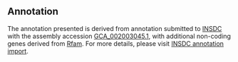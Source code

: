 

Annotation
----------

The annotation presented is derived from annotation submitted to
[INSDC](http://www.insdc.org) with the assembly accession
[GCA\_002003045.1](http://www.ebi.ac.uk/ena/data/view/GCA_002003045.1),
with additional non-coding genes derived from
[Rfam](http://rfam.xfam.org/). For more details, please visit [INSDC
annotation
import](http://ensemblgenomes.org/info/data/insdc_annotation).
